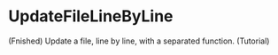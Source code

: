 # UpdateFileLineByLine
(Fnished) Update a file, line by line, with a separated function. (Tutorial)
